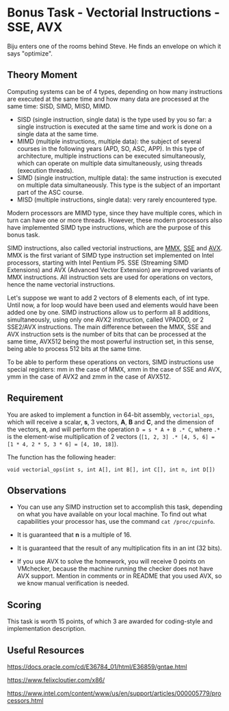 # Bonus Task - Vectorial Instructions - SSE, AVX

Biju enters one of the rooms behind Steve. He finds an envelope on which it says "optimize".

## Theory Moment

Computing systems can be of 4 types, depending on how many instructions are executed at the same time and how many data are processed at the same time: SISD, SIMD, MISD, MIMD.

- SISD (single instruction, single data) is the type used by you so far: a single instruction is executed at the same time and work is done on a single data at the same time.
- MIMD (multiple instructions, multiple data): the subject of several courses in the following years (APD, SO, ASC, APP). In this type of architecture, multiple instructions can be executed simultaneously, which can operate on multiple data simultaneously, using threads (execution threads).
- SIMD (single instruction, multiple data): the same instruction is executed on multiple data simultaneously. This type is the subject of an important part of the ASC course.
- MISD (multiple instructions, single data): very rarely encountered type.

Modern processors are MIMD type, since they have multiple cores, which in turn can have one or more threads. However, these modern processors also have implemented SIMD type instructions, which are the purpose of this bonus task.

SIMD instructions, also called vectorial instructions, are [MMX](https://en.wikipedia.org/wiki/MMX_(instruction_set)), [SSE](https://en.wikipedia.org/wiki/Streaming_SIMD_Extensions) and [AVX](https://en.wikipedia.org/wiki/Advanced_Vector_Extensions). MMX is the first variant of SIMD type instruction set implemented on Intel processors, starting with Intel Pentium P5. SSE (Streaming SIMD Extensions) and AVX (Advanced Vector Extension) are improved variants of MMX instructions. All instruction sets are used for operations on vectors, hence the name vectorial instructions.

Let's suppose we want to add 2 vectors of 8 elements each, of int type. Until now, a for loop would have been used and elements would have been added one by one. SIMD instructions allow us to perform all 8 additions, simultaneously, using only one AVX2 instruction, called VPADDD, or 2 SSE2/AVX instructions. The main difference between the MMX, SSE and AVX instruction sets is the number of bits that can be processed at the same time, AVX512 being the most powerful instruction set, in this sense, being able to process 512 bits at the same time.

To be able to perform these operations on vectors, SIMD instructions use special registers: mm in the case of MMX, xmm in the case of SSE and AVX, ymm in the case of AVX2 and zmm in the case of AVX512.

## Requirement

You are asked to implement a function in 64-bit assembly, `vectorial_ops`, which will receive a scalar, **s**, 3 vectors, **A**, **B** and **C**, and the dimension of the vectors, **n**, and will perform the operation `D = s * A + B .* C`, where `.*` is the element-wise multiplication of 2 vectors (`[1, 2, 3] .* [4, 5, 6] = [1 * 4, 2 * 5, 3 * 6] = [4, 10, 18]`).

The function has the following header:

`void vectorial_ops(int s, int A[], int B[], int C[], int n, int D[])`

## Observations

- You can use any SIMD instruction set to accomplish this task, depending on what you have available on your local machine. To find out what capabilities your processor has, use the command `cat /proc/cpuinfo`.

- It is guaranteed that **n** is a multiple of 16.

- It is guaranteed that the result of any multiplication fits in an int (32 bits).

- If you use AVX to solve the homework, you will receive 0 points on VMchecker, because the machine running the checker does not have AVX support.
Mention in comments or in README that you used AVX, so we know manual verification is needed.

## Scoring

This task is worth 15 points, of which 3 are awarded for coding-style and implementation description.

## Useful Resources

https://docs.oracle.com/cd/E36784_01/html/E36859/gntae.html

https://www.felixcloutier.com/x86/

https://www.intel.com/content/www/us/en/support/articles/000005779/processors.html
